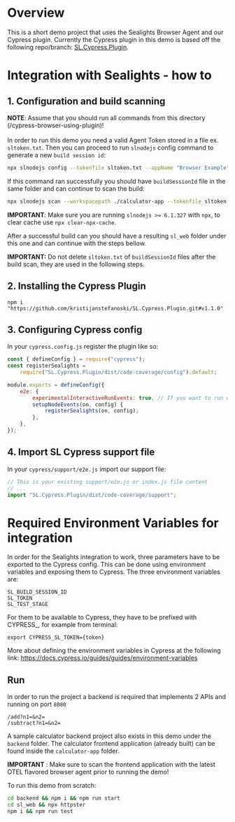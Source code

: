# Overview
This is a short demo project that uses the Sealights Browser Agent and our Cypress plugin.
Currently the Cypress plugin in this demo is based off the following repo/branch:
[SL.Cypress.Plugin](https://github.com/kristijanstefanoski/SL.Cypress.Plugin/tree/service-integration).

# Integration with Sealights - how to

## 1. Configuration and build scanning
**NOTE**: Assume that you should run all commands from this directory (/cypress-browser-using-plugin)! <br><br>
In order to run this demo you need a valid Agent Token stored in a file ex. `sltoken.txt`.
Then you can proceed to run `slnodejs` config command to generate a new `build session id`:
```bash
npx slnodejs config --tokenfile sltoken.txt --appName "Browser Example" --branch "master" --build 1.0.0
```
If this command ran successfully you should have `buildSessionId` file in the same folder and can continue to scan the build:
```bash
npx slnodejs scan --workspacepath ./calculator-app --tokenfile sltoken.txt --buildsessionidfile buildSessionId --scm none --instrumentForBrowsers --enableOpenTelemetry --outputpath "sl_web"
```
**IMPORTANT**: Make sure you are running `slnodejs >= 6.1.327` with `npx`, to clear cache use `npx clear-npx-cache`.

After a successful build can you should have a resulting `sl_web` folder under this one and can continue with the steps bellow.

**IMPORTANT:** Do not delete `sltoken.txt` of `buildSessionId` files after the build scan, they are used in the following steps.

## 2. Installing the Cypress Plugin
```shell
npm i "https://github.com/kristijanstefanoski/SL.Cypress.Plugin.git#v1.1.0"
```

## 3. Configuring Cypress config
In your `cypress.config.js` register the plugin like so:

```javascript
const { defineConfig } = require("cypress");
const registerSealights =
    require("SL.Cypress.Plugin/dist/code-coverage/config").default;

module.exports = defineConfig({
    e2e: {
        experimentalInteractiveRunEvents: true, // If you want to run with 'npm cypress open' and still report coverage
        setupNodeEvents(on, config) {
            registerSealights(on, config);
        },
    },
});
```

## 4. Import SL Cypress support file 
In your `cypress/support/e2e.js` import our support file:
```javascript
// This is your existing support/e2e.js or index.js file content
// ...
import "SL.Cypress.Plugin/dist/code-coverage/support";
```

# Required Environment Variables for integration
In order for the Sealights integration to work, three parameters have to be exported to the Cypress config.
This can be done using environment variables and exposing them to Cypress. The three environment variables are:
```shell
SL_BUILD_SESSION_ID
SL_TOKEN
SL_TEST_STAGE
```
For them to be available to Cypress, they have to be prefixed with CYPRESS_, for example from terminal:
```shell
export CYPRESS_SL_TOKEN={token}
```

More about defining the environment variables in Cypress at the following link: https://docs.cypress.io/guides/guides/environment-variables

## Run
In order to run the project a backend is required that implements 2 APIs and running on port `8080`
```
/add?n1=&n2=
/subtract?n1=&n2=
```

A sample calculator backend project also exists in this demo under the `backend` folder. The calculator
frontend application (already built) can be found inside the `calculator-app` folder.

**IMPORTANT** : Make sure to scan the frontend application with the latest OTEL flavored browser agent prior to running the demo!

To run this demo from scratch:
```bash
cd backend && npm i && npm run start
cd sl_web && npx httpster
npm i && npm run test
```